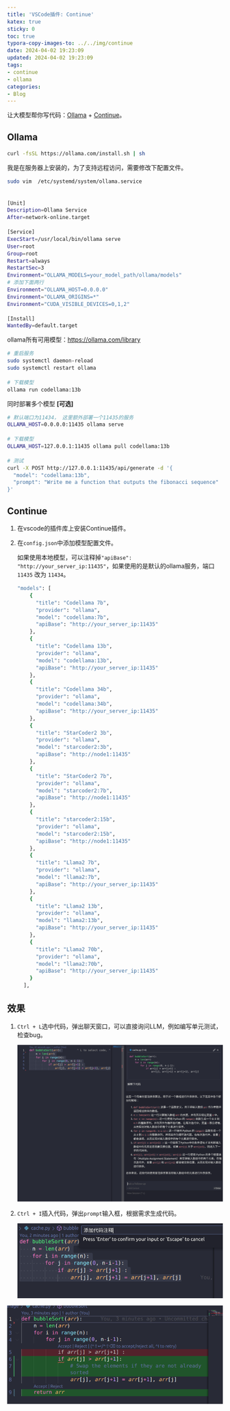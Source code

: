 ```yaml
---
title: 'VSCode插件: Continue'
katex: true
sticky: 0
toc: true
typora-copy-images-to: ../../img/continue
date: 2024-04-02 19:23:09
updated: 2024-04-02 19:23:09
tags:
- continue
- ollama
categories:
- Blog
---
```




让大模型帮你写代码：[Ollama](https://ollama.com/download) + [Continue](https://github.com/continuedev/continue)。

<!-- more -->



## Ollama

```bash
curl -fsSL https://ollama.com/install.sh | sh
```

我是在服务器上安装的，为了支持远程访问，需要修改下配置文件。

```bash
sudo vim  /etc/systemd/system/ollama.service


[Unit]
Description=Ollama Service
After=network-online.target

[Service]
ExecStart=/usr/local/bin/ollama serve
User=root
Group=root
Restart=always
RestartSec=3
Environment="OLLAMA_MODELS=your_model_path/ollama/models"
# 添加下面两行
Environment="OLLAMA_HOST=0.0.0.0"
Environment="OLLAMA_ORIGINS=*"
Environment="CUDA_VISIBLE_DEVICES=0,1,2"

[Install]
WantedBy=default.target
```



ollama所有可用模型：https://ollama.com/library

```bash
# 重启服务
sudo systemctl daemon-reload
sudo systemctl restart ollama

# 下载模型
ollama run codellama:13b
```



同时部署多个模型 **[可选]**

```bash
# 默认端口为11434， 这里额外部署一个11435的服务
OLLAMA_HOST=0.0.0.0:11435 ollama serve

# 下载模型
OLLAMA_HOST=127.0.0.1:11435 ollama pull codellama:13b

# 测试
curl -X POST http://127.0.0.1:11435/api/generate -d '{
  "model": "codellama:13b",
  "prompt": "Write me a function that outputs the fibonacci sequence"
}'
```







## Continue

1. 在vscode的插件库上安装Continue插件。

2. 在`config.json`中添加模型配置文件。

   如果使用本地模型，可以注释掉`"apiBase": "http://your_server_ip:11435"`，如果使用的是默认的ollama服务，端口`11435` 改为 `11434`。

   ```bash
   "models": [
       {
         "title": "Codellama 7b",
         "provider": "ollama",
         "model": "codellama:7b",
         "apiBase": "http://your_server_ip:11435"
       },
       {
         "title": "Codellama 13b",
         "provider": "ollama",
         "model": "codellama:13b",
         "apiBase": "http://your_server_ip:11435"
       },
       {
         "title": "Codellama 34b",
         "provider": "ollama",
         "model": "codellama:34b",
         "apiBase": "http://your_server_ip:11435"
       },
       {
         "title": "StarCoder2 3b",
         "provider": "ollama",
         "model": "starcoder2:3b",
         "apiBase": "http://node1:11435"
       },
       {
         "title": "StarCoder2 7b",
         "provider": "ollama",
         "model": "starcoder2:7b",
         "apiBase": "http://node1:11435"
       },
       {
         "title": "starcoder2:15b",
         "provider": "ollama",
         "model": "starcoder2:15b",
         "apiBase": "http://node1:11435"
       },
       {
         "title": "Llama2 7b",
         "provider": "ollama",
         "model": "llama2:7b",
         "apiBase": "http://your_server_ip:11435"
       },
       {
         "title": "Llama2 13b",
         "provider": "ollama",
         "model": "llama2:13b",
         "apiBase": "http://your_server_ip:11435"
       },
       {
         "title": "Llama2 70b",
         "provider": "ollama",
         "model": "llama2:70b",
         "apiBase": "http://your_server_ip:11435"
       }
     ],
   ```

   

## 效果

1. `Ctrl + L`选中代码，弹出聊天窗口，可以直接询问LLM，例如编写单元测试，检查bug。

   ![image-20240402195237473](../../img/continue/image-20240402195031626.png)

2. `Ctrl + I`插入代码，弹出`prompt`输入框，根据需求生成代码。

   ![image-20240402195237473](../../img/continue/image-20240402195237473.png)



![image-20240402195249229](../../img/continue/image-20240402195249229.png)
